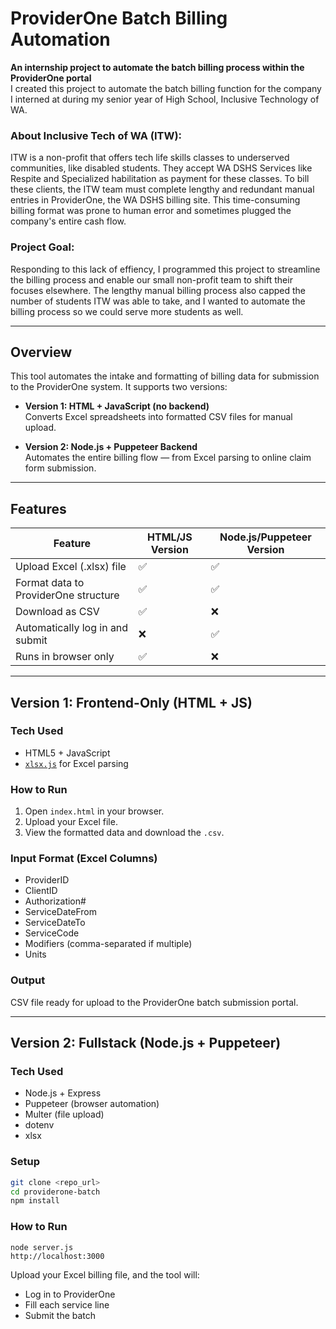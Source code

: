 # ProviderOne Batch Billing Automation

**An internship project to automate the batch billing process within the ProviderOne portal**  
I created this project to automate the batch billing function for the company I interned at during my senior year of High School, Inclusive Technology of WA. 
### About Inclusive Tech of WA (ITW):
ITW is a non-profit that offers tech life skills classes to underserved communities, like disabled students. They accept WA DSHS Services like Respite and Specialized habilitation as payment for these classes. To bill these clients, the ITW team must complete lengthy and redundant manual entries in ProviderOne, the WA DSHS billing site. This time-consuming billing format was prone to human error and sometimes plugged the company's entire cash flow.
### Project Goal:
Responding to this lack of effiency, I programmed this project to streamline the billing process and enable our small non-profit team to shift their focuses elsewhere. The lengthy manual billing process also capped the number of students ITW was able to take, and  I wanted to automate the billing process so we could serve more students as well.

---

## Overview

This tool automates the intake and formatting of billing data for submission to the ProviderOne system. It supports two versions:

- **Version 1: HTML + JavaScript (no backend)**  
  Converts Excel spreadsheets into formatted CSV files for manual upload.
  
- **Version 2: Node.js + Puppeteer Backend**  
  Automates the entire billing flow — from Excel parsing to online claim form submission.

---

## Features

| Feature                               | HTML/JS Version | Node.js/Puppeteer Version |
|--------------------------------------|------------------|----------------------------|
| Upload Excel (.xlsx) file            | ✅               | ✅                         |
| Format data to ProviderOne structure | ✅               | ✅                         |
| Download as CSV                      | ✅               | ❌                         |
| Automatically log in and submit      | ❌               | ✅                         |
| Runs in browser only                 | ✅               | ❌                         |

---

## Version 1: Frontend-Only (HTML + JS)

### Tech Used
- HTML5 + JavaScript
- [`xlsx.js`](https://github.com/SheetJS/sheetjs) for Excel parsing


### How to Run
1. Open `index.html` in your browser.
2. Upload your Excel file.
3. View the formatted data and download the `.csv`.

### Input Format (Excel Columns)
- ProviderID
- ClientID
- Authorization#
- ServiceDateFrom
- ServiceDateTo
- ServiceCode
- Modifiers (comma-separated if multiple)
- Units

### Output
CSV file ready for upload to the ProviderOne batch submission portal.

---

## Version 2: Fullstack (Node.js + Puppeteer)

### Tech Used
- Node.js + Express
- Puppeteer (browser automation)
- Multer (file upload)
- dotenv
- xlsx


### Setup

```bash
git clone <repo_url>
cd providerone-batch
npm install
```
### How to Run
```
node server.js
http://localhost:3000
```
Upload your Excel billing file, and the tool will:
- Log in to ProviderOne
- Fill each service line
- Submit the batch

